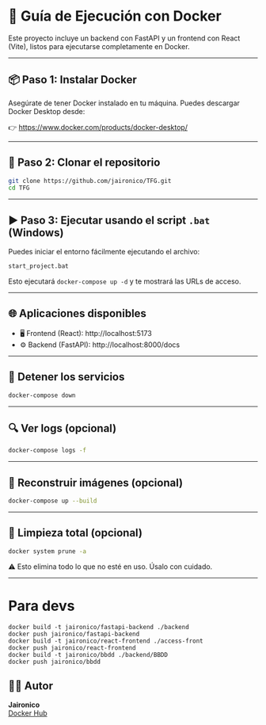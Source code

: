 
# 🐳 Guía de Ejecución con Docker

Este proyecto incluye un backend con FastAPI y un frontend con React (Vite), listos para ejecutarse completamente en Docker.

---

## 📦 Paso 1: Instalar Docker

Asegúrate de tener Docker instalado en tu máquina. Puedes descargar Docker Desktop desde:

👉 https://www.docker.com/products/docker-desktop/

---

## 📁 Paso 2: Clonar el repositorio

```bash
git clone https://github.com/jaironico/TFG.git
cd TFG
```
---

## ▶️ Paso 3: Ejecutar usando el script `.bat` (Windows)

Puedes iniciar el entorno fácilmente ejecutando el archivo:

```bash
start_project.bat
```

Esto ejecutará `docker-compose up -d` y te mostrará las URLs de acceso.

---

## 🌐 Aplicaciones disponibles

- 🖥️ Frontend (React): http://localhost:5173  
- ⚙️ Backend (FastAPI): http://localhost:8000/docs

---

## 🛑 Detener los servicios

```bash
docker-compose down
```

---

## 🔍 Ver logs (opcional)

```bash
docker-compose logs -f
```

---

## 🔧 Reconstruir imágenes (opcional)

```bash
docker-compose up --build
```

---

## 🧼 Limpieza total (opcional)

```bash
docker system prune -a
```

⚠️ Esto elimina todo lo que no esté en uso. Úsalo con cuidado.

---

# Para devs
    docker build -t jaironico/fastapi-backend ./backend
    docker push jaironico/fastapi-backend
    docker build -t jaironico/react-frontend ./access-front
    docker push jaironico/react-frontend
    docker build -t jaironico/bbdd ./backend/BBDD
    docker push jaironico/bbdd

## 🧑‍💻 Autor

**Jaironico**  
[Docker Hub](https://hub.docker.com/u/jaironico)
